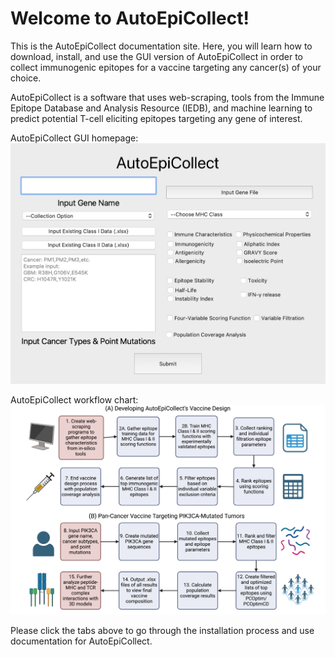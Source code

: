 # Welcome to AutoEpiCollect!
This is the AutoEpiCollect documentation site. Here, you will learn how to download, install, and use the GUI 
version of AutoEpiCollect in order to collect immunogenic epitopes for a vaccine targeting any cancer(s) of your choice. 

AutoEpiCollect is a software that uses web-scraping, tools from the Immune Epitope Database and Analysis Resource 
(IEDB), and machine learning to predict potential T-cell eliciting epitopes targeting any gene of interest.

AutoEpiCollect GUI homepage:
![GUI for AutoEpiCollect](home-screen.png)

AutoEpiCollect workflow chart:
![Logic workflow for AutoEpiCollect program](design-workflow3.png)

Please click the tabs above to go through the installation process and use documentation for AutoEpiCollect.


